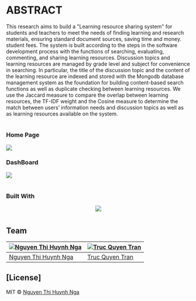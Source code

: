 # ABSTRACT
This research aims to build a "Learning resource sharing system" for students and teachers to meet the needs of finding learning and research materials, ensuring standard document sources, saving time and money. student fees. The system is built according to the steps in the software development process with the functions of searching, evaluating, commenting, and sharing learning resources. Discussion topics and learning resources are managed by grade level and subject for convenience in searching.
In particular, the title of the discussion topic and the content of the learning resource are indexed and stored with the Mongodb database management system as the foundation for building content-based search functions as well as duplicate checking between learning resources. We use the Jaccard measure to compare the overlap between learning resources, the TF-IDF weight and the Cosine measure to determine the match between users’ information needs and discussion topics as well as as learning resources available on the system. 

#

### Home Page

![](https://github.com/huynhngaa/docswap/blob/master/assets/img/demo/home.png)

### DashBoard
![]( https://github.com/huynhngaa/docswap/blob/master/assets/img/demo/dash.png)


#

### Built With

<p align="center">
  <a href="https://skillicons.dev">
    <img src="https://skillicons.dev/icons?i=bootstrap,mongodb,mysql,php,py" />
  </a>
</p>

#

## Team

[![Nguyen Thi Huynh Nga](https://avatars.githubusercontent.com/u/101682185?s=400&u=ddfad281512e1550579957b19d298fe049e3fdba&v=4)](https://github.com/huynhngaa)  | [![Truc Quyen Tran](https://avatars.githubusercontent.com/u/101681888?v=4)](https://github.com/trucquyentran)
---|---
[Nguyen Thi Huynh Nga ](https://github.com/huynhngaa) |[Truc Quyen Tran](https://github.com/trucquyentran)

## [License]

MIT © [Nguyen Thi Huynh Nga ](https://github.com/huynhngaa)

